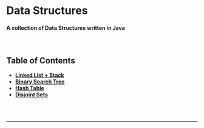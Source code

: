 # Data Structures
#### A collection of Data Structures written in Java  
<br>

## Table of Contents  
  * [**Linked List + Stack**](./Linked-List)
  * [**Binary Search Tree**](./Binary-Search-Tree)
  * [**Hash Table**](./Hash-Table)
  * [**Disjoint Sets**](./Disjoint-Sets)

<br><br>
________


